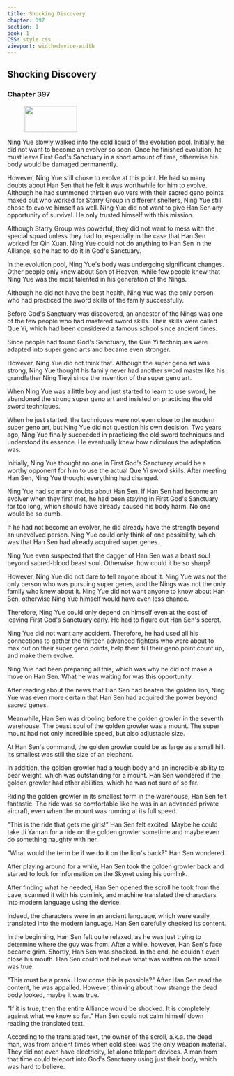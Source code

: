 ```yaml
---
title: Shocking Discovery
chapter: 397
section: 1
book: 1
CSS: style.css
viewport: width=device-width
---
```


## Shocking Discovery

### Chapter 397

<figure>
	<img src="../Images/gem.gif" alt="" id="gem" width="120" height="60" />
</figure>

Ning Yue slowly walked into the cold liquid of the evolution pool. Initially, he did not want to become an evolver so soon. Once he finished evolution, he must leave First God's Sanctuary in a short amount of time, otherwise his body would be damaged permanently.

However, Ning Yue still chose to evolve at this point. He had so many doubts about Han Sen that he felt it was worthwhile for him to evolve. Although he had summoned thirteen evolvers with their sacred geno points maxed out who worked for Starry Group in different shelters, Ning Yue still chose to evolve himself as well. Ning Yue did not want to give Han Sen any opportunity of survival. He only trusted himself with this mission.

Although Starry Group was powerful, they did not want to mess with the special squad unless they had to, especially in the case that Han Sen worked for Qin Xuan. Ning Yue could not do anything to Han Sen in the Alliance, so he had to do it in God's Sanctuary.

In the evolution pool, Ning Yue's body was undergoing significant changes. Other people only knew about Son of Heaven, while few people knew that Ning Yue was the most talented in his generation of the Nings.

Although he did not have the best health, Ning Yue was the only person who had practiced the sword skills of the family successfully.

Before God's Sanctuary was discovered, an ancestor of the Nings was one of the few people who had mastered sword skills. Their skills were called Que Yi, which had been considered a famous school since ancient times.

Since people had found God's Sanctuary, the Que Yi techniques were adapted into super geno arts and became even stronger.

However, Ning Yue did not think that. Although the super geno art was strong, Ning Yue thought his family never had another sword master like his grandfather Ning Tieyi since the invention of the super geno art.

When Ning Yue was a little boy and just started to learn to use sword, he abandoned the strong super geno art and insisted on practicing the old sword techniques.

When he just started, the techniques were not even close to the modern super geno art, but Ning Yue did not question his own decision. Two years ago, Ning Yue finally succeeded in practicing the old sword techniques and understood its essence. He eventually knew how ridiculous the adaptation was.

Initially, Ning Yue thought no one in First God's Sanctuary would be a worthy opponent for him to use the actual Que Yi sword skills. After meeting Han Sen, Ning Yue thought everything had changed.

Ning Yue had so many doubts about Han Sen. If Han Sen had become an evolver when they first met, he had been staying in First God's Sanctuary for too long, which should have already caused his body harm. No one would be so dumb.

If he had not become an evolver, he did already have the strength beyond an unevolved person. Ning Yue could only think of one possibility, which was that Han Sen had already acquired super genes.

Ning Yue even suspected that the dagger of Han Sen was a beast soul beyond sacred-blood beast soul. Otherwise, how could it be so sharp?

However, Ning Yue did not dare to tell anyone about it. Ning Yue was not the only person who was pursuing super genes, and the Nings was not the only family who knew about it. Ning Yue did not want anyone to know about Han Sen, otherwise Ning Yue himself would have even less chance.

Therefore, Ning Yue could only depend on himself even at the cost of leaving First God's Sanctuary early. He had to figure out Han Sen's secret.

Ning Yue did not want any accident. Therefore, he had used all his connections to gather the thirteen advanced fighters who were about to max out on their super geno points, help them fill their geno point count up, and make them evolve.

Ning Yue had been preparing all this, which was why he did not make a move on Han Sen. What he was waiting for was this opportunity.

After reading about the news that Han Sen had beaten the golden lion, Ning Yue was even more certain that Han Sen had acquired the power beyond sacred genes.

Meanwhile, Han Sen was drooling before the golden growler in the seventh warehouse. The beast soul of the golden growler was a mount. The super mount had not only incredible speed, but also adjustable size.

At Han Sen's command, the golden growler could be as large as a small hill. Its smallest was still the size of an elephant.

In addition, the golden growler had a tough body and an incredible ability to bear weight, which was outstanding for a mount. Han Sen wondered if the golden growler had other abilities, which he was not sure of so far.

Riding the golden growler in its smallest form in the warehouse, Han Sen felt fantastic. The ride was so comfortable like he was in an advanced private aircraft, even when the mount was running at its full speed.

"This is the ride that gets me girls!" Han Sen felt excited. Maybe he could take Ji Yanran for a ride on the golden growler sometime and maybe even do something naughty with her.

"What would the term be if we do it on the lion's back?" Han Sen wondered.

After playing around for a while, Han Sen took the golden growler back and started to look for information on the Skynet using his comlink.

After finding what he needed, Han Sen opened the scroll he took from the cave, scanned it with his comlink, and machine translated the characters into modern language using the device.

Indeed, the characters were in an ancient language, which were easily translated into the modern language. Han Sen carefully checked its content.

In the beginning, Han Sen felt quite relaxed, as he was just trying to determine where the guy was from. After a while, however, Han Sen's face became grim. Shortly, Han Sen was shocked. In the end, he couldn't even close his mouth. Han Sen could not believe what was written on the scroll was true.

"This must be a prank. How come this is possible?" After Han Sen read the content, he was appalled. However, thinking about how strange the dead body looked, maybe it was true.

"If it is true, then the entire Alliance would be shocked. It is completely against what we know so far." Han Sen could not calm himself down reading the translated text.

According to the translated text, the owner of the scroll, a.k.a. the dead man, was from ancient times when cold steel was the only weapon material. They did not even have electricity, let alone teleport devices. A man from that time could teleport into God's Sanctuary using just their body, which was hard to believe.